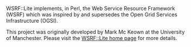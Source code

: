 WSRF::Lite implements, in Perl, the Web Service Resource Framework (WSRF) which was inspired by and supersedes the Open Grid Services Infrastructure (OGSI).

This project was originally developed by Mark Mc Keown at the University of Manchester. Please visit the [WSRF::Lite home page](http://www.rcs.manchester.ac.uk/research/wsrflite) for more details.
